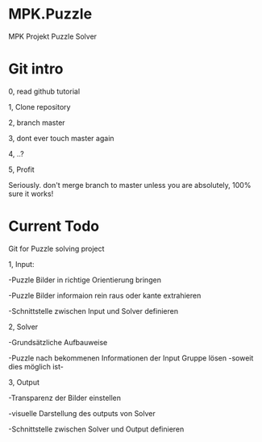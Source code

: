 # MPK.Puzzle
MPK Projekt Puzzle Solver

# Git intro
0, read github tutorial

1, Clone repository

2, branch master

3, dont ever touch master again

4, ..?

5, Profit



Seriously. don't merge branch to master unless you are absolutely, 100% sure it works!


# Current Todo
Git for Puzzle solving project

1, Input:

-Puzzle Bilder in richtige Orientierung bringen

-Puzzle Bilder informaion rein raus oder kante extrahieren

-Schnittstelle zwischen Input und Solver definieren

2, Solver

-Grundsätzliche Aufbauweise

-Puzzle nach bekommenen Informationen der Input Gruppe lösen -soweit dies möglich ist-

3, Output

-Transparenz der Bilder einstellen

-visuelle Darstellung des outputs von Solver

-Schnittstelle zwischen Solver und Output definieren
